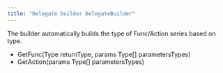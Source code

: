 ```yaml
---
title: "Delegate builder DelegateBuilder"
---
```


The builder automatically builds the type of Func/Action series based on type.

- GetFunc(Type returnType, params Type[] parametersTypes)
- GetAction(params Type[] parametersTypes)
